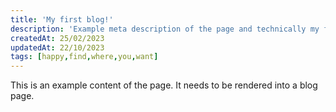 ```yaml
---
title: 'My first blog!'
description: 'Example meta description of the page and technically my first blog ever written.'
createdAt: 25/02/2023
updatedAt: 22/10/2023
tags: [happy,find,where,you,want]
---
```


<!-- Content of the page -->
This is an example content of the page. It needs to be rendered into a blog page.
